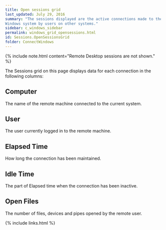```yaml
---
title: Open sessions grid
last_updated: July 29, 2016
summary: "The sessions displayed are the active connections made to the current
Windows system by users on other systems."
sidebar: c_windows_sidebar
permalink: windows_grid_opensessions.html
id: Sessions.OpenSessionsGrid
folder: ConnectWindows
---
```



{% include note.html content="Remote Desktop sessions are not shown." %}


The Sessions grid on this page displays data for each connection in the following columns:


## Computer

The name of the remote machine connected to the current system.

## User

The user currently logged in to the remote machine.

## Elapsed Time

How long the connection has been maintained.

## Idle Time

The part of Elapsed time when the connection has been inactive.

## Open Files

The number of files, devices and pipes opened by the remote user.


{% include links.html %}

